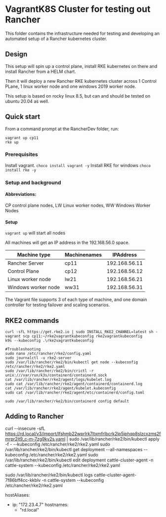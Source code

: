 # VagrantK8S Cluster for testing out Rancher

This folder contains the infrastructure needed for testing and developing an automated setup of a Rancher kubernetes cluster.

## Design

This setup will spin up a control plane, install RKE kubernetes on there and install Rancher from a HELM chart.

Then it will deploy a new Rancher RKE kubernetes cluster across 1 Control PLane, 1 linux worker node and one windows 2019 worker node.

This setup is based on rocky linux 8.5, but can and should be tested on ubuntu 20.04 as well.

## Quick start

From a command prompt at the RancherDev folder, run:

```
vagrant up cp11
rke up
```
### Prerequisites

Install vagrant.   `choco install vagrant -y`
Install RKE for windows   `choco install rke -y`

### Setup and background

#### Abbreviations:
CP control plane nodes, LW  Linux worker nodes,  WW Windows Worker Nodes

#### Setup

`vagrant up`  will start all nodes

All machines will get an IP address in the 192.168.56.0 space.

|Machine type           |Machinenames  |IPAddress  |
|---------              |---------|---------|
| Rancher Server        |cp11       |192.168.56.11|
| Control Plane         |cp12    |192.168.56.12|
| Linux worker node     |lw21      |192.168.56.21|
| Windows worker node  |ww31       |192.168.56.31|

The Vagrant file supports 3 of each type of machine, and one domain controller for testing failover and scaling scenarios.

## RKE2 commands

```shell
curl -sfL https://get.rke2.io | sudo INSTALL_RKE2_CHANNEL=latest sh -
vagrant scp cp11:~/rke2vagrantkubeconfig rke2vagrantkubeconfig
k9s --kubeconfig .\rke2vagrantkubeconfig

#Troubleshooting
sudo nano /etc/rancher/rke2/config.yaml
sudo journalctl -u rke2-server
sudo /var/lib/rancher/rke2/bin/kubectl get node --kubeconfig /etc/rancher/rke2/rke2.yaml
sudo /var/lib/rancher/rke2/bin/crictl -r unix:///var/run/k3s/containerd/containerd.sock
cat /var/lib/rancher/rke2/agent/logs/kubelet.log
sudo cat /var/lib/rancher/rke2/agent/containerd/containerd.log
cat /var/lib/rancher/rke2/agent/kubelet.kubeconfig
sudo cat /var/lib/rancher/rke2/agent/etc/containerd/config.toml

sudo /var/lib/rancher/rke2/bin/containerd config default
```


## Adding to Rancher

curl --insecure -sfL https://rd.local/v3/import/lfshmb22wprlrk7ltxmfrlbcrk2lp5jphqp8slzcxzms2fmrpr2jt9_c-m-7zg9kv2s.yaml | sudo /var/lib/rancher/rke2/bin/kubectl apply -f -  --kubeconfig /etc/rancher/rke2/rke2.yaml
 sudo /var/lib/rancher/rke2/bin/kubectl get deployment --all-namespaces --kubeconfig /etc/rancher/rke2/rke2.yaml
 sudo /var/lib/rancher/rke2/bin/kubectl edit deployment cattle-cluster-agent -n cattle-system --kubeconfig /etc/rancher/rke2/rke2.yaml

sudo /var/lib/rancher/rke2/bin/kubectl logs cattle-cluster-agent-7f86bff4cc-kkblv -n cattle-system --kubeconfig /etc/rancher/rke2/rke2.yaml


hostAliases:
  - ip: "172.23.4.7"
    hostnames:
    - "rd.local"